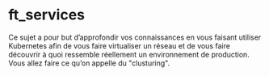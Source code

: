 # ft_services
Ce sujet a pour but d’approfondir vos connaissances en vous faisant utiliser Kubernetes afin de vous faire virtualiser un réseau et de vous faire découvrir à quoi ressemble réellement un environnement de production. Vous allez faire ce qu’on appelle du "clusturing".
